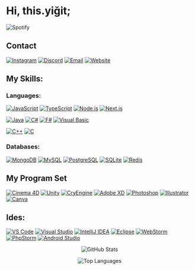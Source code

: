 # Hi, this.yiğit;


![Spotify](https://spotify-github-profile.vercel.app/api/view?uid=LASTFM_ozaiithesexmachine&cover_image=true)

## Contact

[![Instagram](https://img.shields.io/badge/-Instagram-E4405F?style=for-the-badge&logo=instagram&logoColor=white)](https://instagram.com/)
[![Discord](https://img.shields.io/badge/-Discord-5865F2?style=for-the-badge&logo=discord&logoColor=white)](https://discord.com/)
[![Email](https://img.shields.io/badge/-Email-D14836?style=for-the-badge&logo=gmail&logoColor=white)](mailto:example@example.com)
[![Website](https://img.shields.io/badge/-Website-34DB88?style=for-the-badge&logo=google-chrome&logoColor=white)](https://www.example.com/)

## My Skills:

### Languages:

[![JavaScript](https://img.shields.io/badge/-JavaScript-F7DF1E?style=for-the-badge&logo=javascript&logoColor=black)](https://developer.mozilla.org/en-US/docs/Web/JavaScript)
[![TypeScript](https://img.shields.io/badge/-TypeScript-3178C6?style=for-the-badge&logo=typescript&logoColor=white)](https://www.typescriptlang.org/)
[![Node.js](https://img.shields.io/badge/-Node.js-339933?style=for-the-badge&logo=node.js&logoColor=white)](https://nodejs.org/)
[![Next.js](https://img.shields.io/badge/-Next.js-000000?style=for-the-badge&logo=next.js&logoColor=white)](https://nextjs.org/)

[![Java](https://img.shields.io/badge/-Java-007396?style=for-the-badge&logo=java)](https://www.java.com)
[![C#](https://img.shields.io/badge/-C%23-239120?style=for-the-badge&logo=c-sharp)](https://docs.microsoft.com/en-us/dotnet/csharp/)
[![F#](https://img.shields.io/badge/-F%23-378BAC?style=for-the-badge&logo=f-sharp)](https://fsharp.org/)
[![Visual Basic](https://img.shields.io/badge/-Visual_Basic-9457A1?style=for-the-badge&logo=visual-studio&logoColor=white)](https://docs.microsoft.com/en-us/dotnet/visual-basic/)

[![C++](https://img.shields.io/badge/-C++-00599C?style=for-the-badge&logo=cplusplus&logoColor=white)](https://www.cplusplus.com/)
[![C](https://img.shields.io/badge/-C-A8B9CC?style=for-the-badge&logo=c&logoColor=black)](https://en.cppreference.com/w/c/language)

### Databases:

[![MongoDB](https://img.shields.io/badge/-MongoDB-47A248?style=for-the-badge&logo=mongodb&logoColor=white)](https://www.mongodb.com/)
[![MySQL](https://img.shields.io/badge/-MySQL-4479A1?style=for-the-badge&logo=mysql&logoColor=white)](https://www.mysql.com/)
[![PostgreSQL](https://img.shields.io/badge/-PostgreSQL-336791?style=for-the-badge&logo=postgresql&logoColor=white)](https://www.postgresql.org/)
[![SQLite](https://img.shields.io/badge/-SQLite-003B57?style=for-the-badge&logo=sqlite&logoColor=white)](https://www.sqlite.org/)
[![Redis](https://img.shields.io/badge/-Redis-DC382D?style=for-the-badge&logo=redis&logoColor=white)](https://redis.io/)

## My Program Set

[![Cinema 4D](https://img.shields.io/badge/-Cinema_4D-05141E?style=for-the-badge&logo=cinema-4d&logoColor=white)](https://www.maxon.net/en/)
[![Unity](https://img.shields.io/badge/-Unity-000000?style=for-the-badge&logo=unity&logoColor=white)](https://unity.com/)
[![CryEngine](https://img.shields.io/badge/-CryEngine-000000?style=for-the-badge&logo=cryengine&logoColor=white)](https://www.cryengine.com/)
[![Adobe XD](https://img.shields.io/badge/-Adobe_XD-FF26BE?style=for-the-badge&logo=adobe-xd&logoColor=white)](https://www.adobe.com/products/xd.html)
[![Photoshop](https://img.shields.io/badge/-Photoshop-31A8FF?style=for-the-badge&logo=adobe-photoshop&logoColor=white)](https://www.adobe.com/products/photoshop.html)
[![Illustrator](https://img.shields.io/badge/-Illustrator-FF9A00?style=for-the-badge&logo=adobe-illustrator&logoColor=white)](https://www.adobe.com/products/illustrator.html)
[![Canva](https://img.shields.io/badge/-Canva-00C4CC?style=for-the-badge&logo=canva&logoColor=white)](https://www.canva.com/)

## Ides:

[![VS Code](https://img.shields.io/badge/-VS_Code-007ACC?style=for-the-badge&logo=visual-studio-code&logoColor=white)](https://code.visualstudio.com/)
[![Visual Studio](https://img.shields.io/badge/-Visual_Studio-5C2D91?style=for-the-badge&logo=visual-studio&logoColor=white)](https://visualstudio.microsoft.com/)
[![IntelliJ IDEA](https://img.shields.io/badge/-IntelliJ_IDEA-000000?style=for-the-badge&logo=intellij-idea&logoColor=white)](https://www.jetbrains.com/idea/)
[![Eclipse](https://img.shields.io/badge/-Eclipse-2C2255?style=for-the-badge&logo=eclipse&logoColor=white)](https://www.eclipse.org/)
[![WebStorm](https://img.shields.io/badge/-WebStorm-000000?style=for-the-badge&logo=webstorm&logoColor=white)](https://www.jetbrains.com/webstorm/)
[![PhpStorm](https://img.shields.io/badge/-PhpStorm-000000?style=for-the-badge&logo=phpstorm&logoColor=white)](https://www.jetbrains.com/phpstorm/)
[![Android Studio](https://img.shields.io/badge/-Android_Studio-3DDC84?style=for-the-badge&logo=android-studio&logoColor=white)](https://developer.android.com/studio)

<p align="center">
  <img src="https://github-readme-stats.vercel.app/api?username=ozaiithejava&show_icons=true&count_private=true&theme=nord" alt="GitHub Stats" />
</p>

<p align="center">
  <img src="https://github-readme-stats.vercel.app/api/top-langs/?username=ozaiithejava&layout=compact&theme=nord" alt="Top Languages" />
</p>
